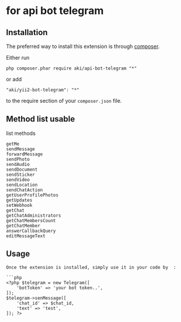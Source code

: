 for api bot telegram
============

Installation
------------

The preferred way to install this extension is through [composer](http://getcomposer.org/download/).

Either run

```
php composer.phar require aki/api-bot-telegram "*"
```

or add

```
"aki/yii2-bot-telegram": "*"
```

to the require section of your `composer.json` file.

Method list usable
-----
list methods
```
getMe
sendMessage
forwardMessage
sendPhoto
sendAudio
sendDocument
sendSticker
sendVideo
sendLocation
sendChatAction
getUserProfilePhotos
getUpdates
setWebhook
getChat
getChatAdministrators
getChatMembersCount
getChatMember
answerCallbackQuery
editMessageText
```

Usage
-----
```
Once the extension is installed, simply use it in your code by  :

```php
<?php $telegram = new Telegram([
    'botToken' => 'your bot token..',
]);
$telegram->senMessage([
	'chat_id' => $chat_id,
	'text' => 'test',
]); ?>
```